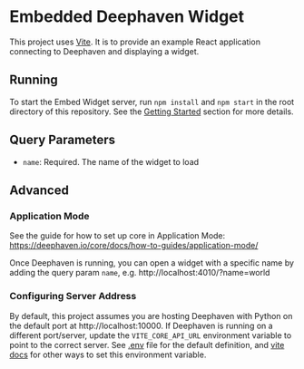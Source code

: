# Embedded Deephaven Widget

This project uses [Vite](https://vitejs.dev/guide/). It is to provide an example React application connecting to Deephaven and displaying a widget.

## Running

To start the Embed Widget server, run `npm install` and `npm start` in the root directory of this repository. See the [Getting Started](../../README.md#getting-started) section for more details.

## Query Parameters

- `name`: Required. The name of the widget to load

## Advanced

### Application Mode

See the guide for how to set up core in Application Mode: https://deephaven.io/core/docs/how-to-guides/application-mode/

Once Deephaven is running, you can open a widget with a specific name by adding the query param `name`, e.g. http://localhost:4010/?name=world

### Configuring Server Address

By default, this project assumes you are hosting Deephaven with Python on the default port at http://localhost:10000. If Deephaven is running on a different port/server, update the `VITE_CORE_API_URL` environment variable to point to the correct server. See [.env](./.env) file for the default definition, and [vite docs](https://vitejs.dev/guide/env-and-mode.html#env-variables-and-modes) for other ways to set this environment variable.
